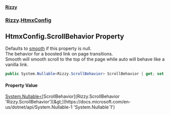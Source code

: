 #### [Rizzy](index 'index')
### [Rizzy](Rizzy 'Rizzy').[HtmxConfig](Rizzy.HtmxConfig 'Rizzy.HtmxConfig')

## HtmxConfig.ScrollBehavior Property

Defaults to [smooth](Rizzy.ScrollBehavior#Rizzy.ScrollBehavior.smooth 'Rizzy.ScrollBehavior.smooth') if this property is null.  
The behavior for a boosted link on page transitions.   
Smooth will smooth scroll to the top of the page while auto will behave like a vanilla link.

```csharp
public System.Nullable<Rizzy.ScrollBehavior> ScrollBehavior { get; set; }
```

#### Property Value
[System.Nullable&lt;](https://docs.microsoft.com/en-us/dotnet/api/System.Nullable-1 'System.Nullable`1')[ScrollBehavior](Rizzy.ScrollBehavior 'Rizzy.ScrollBehavior')[&gt;](https://docs.microsoft.com/en-us/dotnet/api/System.Nullable-1 'System.Nullable`1')